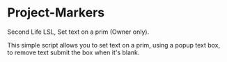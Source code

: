 # Project-Markers
Second Life LSL, Set text on a prim (Owner only).

This simple script allows you to set text on a prim, using a popup text box, to remove text submit the box when it's blank.
